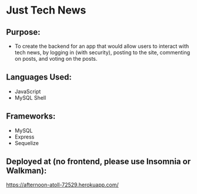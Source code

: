 # Just Tech News

## Purpose:
- To create the backend for an app that would allow users to interact with tech news, by logging in (with security), posting to the site, commenting on posts, and voting on the posts.

## Languages Used:
- JavaScript
- MySQL Shell

## Frameworks:
- MySQL
- Express
- Sequelize

## Deployed at (no frontend, please use Insomnia or Walkman):
https://afternoon-atoll-72529.herokuapp.com/
